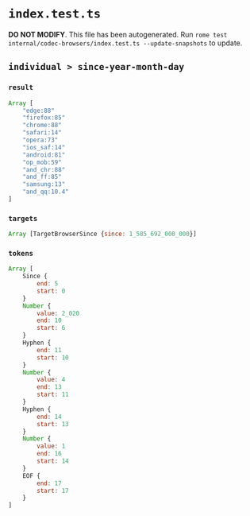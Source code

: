 # `index.test.ts`

**DO NOT MODIFY**. This file has been autogenerated. Run `rome test internal/codec-browsers/index.test.ts --update-snapshots` to update.

## `individual > since-year-month-day`

### `result`

```javascript
Array [
	"edge:88"
	"firefox:85"
	"chrome:88"
	"safari:14"
	"opera:73"
	"ios_saf:14"
	"android:81"
	"op_mob:59"
	"and_chr:88"
	"and_ff:85"
	"samsung:13"
	"and_qq:10.4"
]
```

### `targets`

```javascript
Array [TargetBrowserSince {since: 1_585_692_000_000}]
```

### `tokens`

```javascript
Array [
	Since {
		end: 5
		start: 0
	}
	Number {
		value: 2_020
		end: 10
		start: 6
	}
	Hyphen {
		end: 11
		start: 10
	}
	Number {
		value: 4
		end: 13
		start: 11
	}
	Hyphen {
		end: 14
		start: 13
	}
	Number {
		value: 1
		end: 16
		start: 14
	}
	EOF {
		end: 17
		start: 17
	}
]
```

